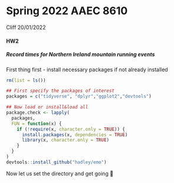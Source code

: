Spring 2022 AAEC 8610
================
Cliff
20/01/2022

#### HW2

##### Record times for Northern Ireland mountain running events

First thing first - install necessary packages if not already installed

``` r
rm(list = ls())

## First specify the packages of interest
packages = c("tidyverse", "dplyr","ggplot2","devtools")

## Now load or install&load all
package.check <- lapply(
  packages,
  FUN = function(x) {
    if (!require(x, character.only = TRUE)) {
      install.packages(x, dependencies = TRUE)
      library(x, character.only = TRUE)
    }
  }
)
devtools::install_github("hadley/emo")
```

Now let us set the directory and get going 🏃
